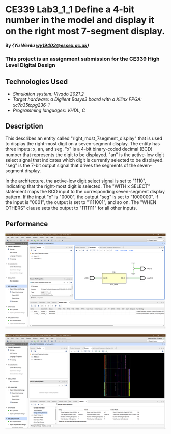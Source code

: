 <!--
 * @Author: YuWenlu wy19403@essex.ac.uk
 * @Date: 2023-02-12 14:18:27
 * @LastEditors: YuWenlu wy19403@essex.ac.uk
 * @LastEditTime: 2023-02-12 16:53:44
 * @FilePath: \22-23_CE339_yu_wenlu\lab3_1_1\lab3_1_1.md
 * @Description: 这是默认设置,请设置`customMade`, 打开koroFileHeader查看配置 进行设置: https://github.com/OBKoro1/koro1FileHeader/wiki/%E9%85%8D%E7%BD%AE
-->

# CE339 Lab3_1_1 Define a 4-bit number in the model and display it on the right most 7-segment display.

#### By _**{Yu Wenlu wy19403@essex.ac.uk}**_

### This project is an assignment submission for the CE339 High Level Digital Design


## Technologies Used

* _Simulation system: Vivado 2021.2_
* _Target hardware: a Digilent Basys3 board with a Xilinx FPGA: xc7a35tcpg236-1_
* _Programming languages: VHDL, C_


## Description
This describes an entity called "right_most_7segment_display" that is used to display the right-most digit on a seven-segment display. The entity has three inputs: x, an, and seg. "x" is a 4-bit binary-coded decimal (BCD) number that represents the digit to be displayed. "an" is the active-low digit select signal that indicates which digit is currently selected to be displayed. "seg" is the 7-bit output signal that drives the segments of the seven-segment display.

In the architecture, the active-low digit select signal is set to "1110", indicating that the right-most digit is selected. The "WITH x SELECT" statement maps the BCD input to the corresponding seven-segment display pattern. If the input "x" is "0000", the output "seg" is set to "1000000". If the input is "0001", the output is set to "1111001", and so on. The "WHEN OTHERS" clause sets the output to "1111111" for all other inputs.

## Performance
![A screenshot of my lab](3_1_1%20(2).png)

![A screenshot of my lab](3_1_1%20(1).png)